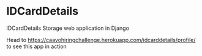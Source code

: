 # IDCardDetails
IDCardDetails Storage web application in Django

Head to https://caavohiringchallenge.herokuapp.com/idcarddetails/profile/ to see this app in action
